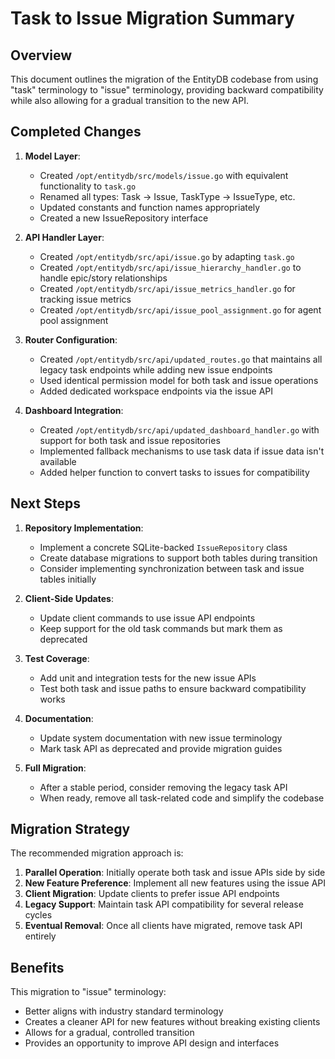 # Task to Issue Migration Summary

## Overview

This document outlines the migration of the EntityDB codebase from using "task" terminology to "issue" terminology, providing backward compatibility while also allowing for a gradual transition to the new API.

## Completed Changes

1. **Model Layer**:
   - Created `/opt/entitydb/src/models/issue.go` with equivalent functionality to `task.go`
   - Renamed all types: Task → Issue, TaskType → IssueType, etc.
   - Updated constants and function names appropriately
   - Created a new IssueRepository interface

2. **API Handler Layer**:
   - Created `/opt/entitydb/src/api/issue.go` by adapting `task.go`
   - Created `/opt/entitydb/src/api/issue_hierarchy_handler.go` to handle epic/story relationships
   - Created `/opt/entitydb/src/api/issue_metrics_handler.go` for tracking issue metrics
   - Created `/opt/entitydb/src/api/issue_pool_assignment.go` for agent pool assignment

3. **Router Configuration**:
   - Created `/opt/entitydb/src/api/updated_routes.go` that maintains all legacy task endpoints while adding new issue endpoints
   - Used identical permission model for both task and issue operations
   - Added dedicated workspace endpoints via the issue API

4. **Dashboard Integration**:
   - Created `/opt/entitydb/src/api/updated_dashboard_handler.go` with support for both task and issue repositories
   - Implemented fallback mechanisms to use task data if issue data isn't available
   - Added helper function to convert tasks to issues for compatibility

## Next Steps

1. **Repository Implementation**:
   - Implement a concrete SQLite-backed `IssueRepository` class
   - Create database migrations to support both tables during transition
   - Consider implementing synchronization between task and issue tables initially

2. **Client-Side Updates**:
   - Update client commands to use issue API endpoints
   - Keep support for the old task commands but mark them as deprecated

3. **Test Coverage**:
   - Add unit and integration tests for the new issue APIs
   - Test both task and issue paths to ensure backward compatibility works

4. **Documentation**:
   - Update system documentation with new issue terminology
   - Mark task API as deprecated and provide migration guides

5. **Full Migration**:
   - After a stable period, consider removing the legacy task API
   - When ready, remove all task-related code and simplify the codebase

## Migration Strategy

The recommended migration approach is:

1. **Parallel Operation**: Initially operate both task and issue APIs side by side
2. **New Feature Preference**: Implement all new features using the issue API
3. **Client Migration**: Update clients to prefer issue API endpoints
4. **Legacy Support**: Maintain task API compatibility for several release cycles
5. **Eventual Removal**: Once all clients have migrated, remove task API entirely

## Benefits

This migration to "issue" terminology:
- Better aligns with industry standard terminology
- Creates a cleaner API for new features without breaking existing clients
- Allows for a gradual, controlled transition
- Provides an opportunity to improve API design and interfaces